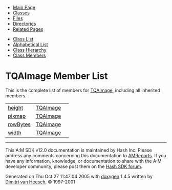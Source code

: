 <div class="tabs">

- [Main Page](index.md)
- <span id="current">[Classes](annotated.md)</span>
- [Files](files.md)
- [Directories](dirs.md)
- [Related Pages](pages.md)

</div>

<div class="tabs">

- [Class List](annotated.md)
- [Alphabetical List](classes.md)
- [Class Hierarchy](hierarchy.md)
- [Class Members](functions.md)

</div>

# TQAImage Member List

This is the complete list of members for <a href="structTQAImage.md" class="el">TQAImage</a>, including all inherited members.

|  |  |  |
|----|----|----|
| <a href="structTQAImage.md#b435e227d5dd201e1768b2bcb2e0aa81" class="el">height</a> | <a href="structTQAImage.md" class="el">TQAImage</a> |  |
| <a href="structTQAImage.md#8580443f4197aa43eeb23b41f3984de3" class="el">pixmap</a> | <a href="structTQAImage.md" class="el">TQAImage</a> |  |
| <a href="structTQAImage.md#45861313706b2b962f45376fad49d576" class="el">rowBytes</a> | <a href="structTQAImage.md" class="el">TQAImage</a> |  |
| <a href="structTQAImage.md#eaae26a6fb20ed3ef54fb23bfa0b1fcc" class="el">width</a> | <a href="structTQAImage.md" class="el">TQAImage</a> |  |

------------------------------------------------------------------------

<span class="small">This A:M SDK v12.0 documentation is maintained by Hash Inc. Please address any comments concerning this documentation to [AMReports](http://www.hash.com/reports). If you have any information, knowledge, or documentation to share with the A:M developer community, please post them on the [Hash SDK forum](http://www.hash.com/forums/index.php?showforum=11).</span>

Generated on Thu Oct 27 11:47:04 2005 with [<span class="image placeholder" original-image-src="doxygen.png" original-image-title="" height="45" width="100" align="middle" border="0">doxygen</span>](http://www.doxygen.org/index.html) 1.4.5 written by [Dimitri van Heesch](mailto:dimitri@stack.nl), © 1997-2001
